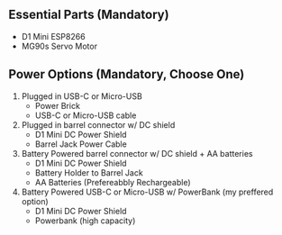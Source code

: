 ## Essential Parts (Mandatory)
- D1 Mini ESP8266
- MG90s Servo Motor

## Power Options (Mandatory, Choose One)
1. Plugged in USB-C or Micro-USB
    - Power Brick
    - USB-C or Micro-USB cable
2. Plugged in barrel connector w/ DC shield
    - D1 Mini DC Power Shield
    - Barrel Jack Power Cable
3. Battery Powered barrel connector w/ DC shield + AA batteries
    - D1 Mini DC Power Shield
    - Battery Holder to Barrel Jack 
    - AA Batteries (Prefereabbly Rechargeable)
4. Battery Powered USB-C or Micro-USB w/ PowerBank (my preffered option)
    - D1 Mini DC Power Shield
    - Powerbank (high capacity)